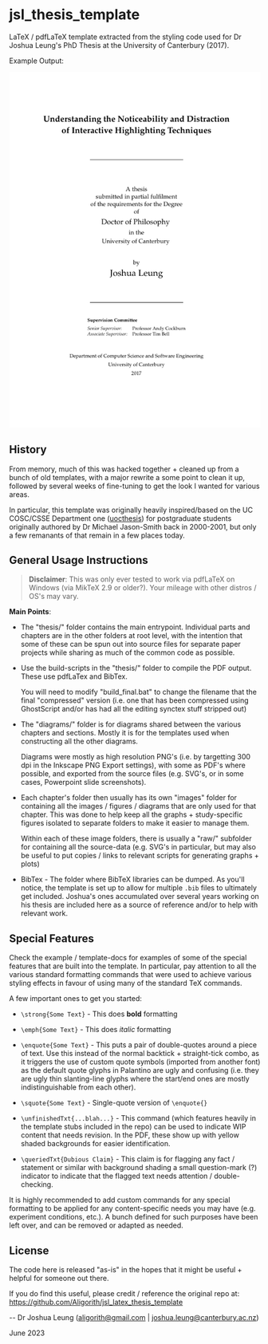 jsl_thesis_template
===================

LaTeX / pdfLaTeX template extracted from the styling code used for Dr Joshua Leung's
PhD Thesis at the University of Canterbury (2017).

Example Output:

![Example of JSL's Thesis Titlepage](diagrams/example_images/titlepage.png)


## History

From memory, much of this was hacked together + cleaned up from a bunch of old templates,
with a major rewrite a some point to clean it up, followed by several weeks of fine-tuning
to get the look I wanted for various areas.

In particular, this template was originally heavily inspired/based on the UC COSC/CSSE Department one
([uocthesis](https://www.csse.canterbury.ac.nz/students/uocthesis/index.shtml)) 
for postgraduate students originally authored by Dr Michael Jason-Smith back in 2000-2001,
but only a few remanants of that remain in a few places today.


## General Usage Instructions

> **Disclaimer**:
> This was only ever tested to work via pdfLaTeX on Windows (via MikTeX 2.9 or older?).
> Your mileage with other distros / OS's may vary.

**Main Points**:
* The "thesis/" folder contains the main entrypoint. Individual parts and
  chapters are in the other folders at root level, with the intention that
  some of these can be spun out into source files for separate paper projects
  while sharing as much of the common code as possible.

* Use the build-scripts in the "thesis/" folder to compile the PDF output.
  These use pdfLaTex and BibTex.
  
  You will need to modify "build_final.bat" to change the filename that the
  final "compressed" version (i.e. one that has been compressed using
  GhostScript and/or has had all the editing synctex stuff stripped out)
  
* The "diagrams/" folder is for diagrams shared between the various chapters
  and sections. Mostly it is for the templates used when constructing all the
  other diagrams.
  
  Diagrams were mostly as high resolution PNG's (i.e. by targetting 300 dpi 
  in the Inkscape PNG Export settings), with some as PDF's where possible,
  and exported from the source files (e.g. SVG's, or in some cases, Powerpoint
  slide screenshots).

* Each chapter's folder then usually has its own "images" folder for containing
  all the images / figures / diagrams that are only used for that chapter.
  This was done to help keep all the graphs + study-specific figures isolated
  to separate folders to make it easier to manage them.
  
  Within each of these image folders, there is usually a "raw/" subfolder for
  containing all the source-data (e.g. SVG's in particular, but may also be 
  useful to put copies / links to relevant scripts for generating graphs + plots)

* BibTex - The folder where BibTeX libraries can be dumped. As you'll notice,
  the template is set up to allow for multiple `.bib` files to ultimately get
  included. Joshua's ones accumulated over several years working on his thesis
  are included here as a source of reference and/or to help with relevant work.


## Special Features

Check the example / template-docs for examples of some of the special features that are
built into the template. In particular, pay attention to all the various standard formatting
commands that were used to achieve various styling effects in favour of using many of the
standard TeX commands.


A few important ones to get you started:
* `\strong{Some Text}` - This does **bold** formatting

* `\emph{Some Text}` - This does *italic* formatting

* `\enquote{Some Text}` - This puts a pair of double-quotes around a piece of
  text. Use this instead of the normal backtick + straight-tick combo, as it
  triggers the use of custom quote symbols (imported from another font) as the
  default quote glyphs in Palantino are ugly and confusing (i.e. they are
  ugly thin slanting-line glyphs where the start/end ones are mostly 
  indistinguishable from each other).

* `\squote{Some Text}` - Single-quote version of `\enquote{}`

* `\unfinishedTxt{...blah...}` - This command (which features heavily in the
  template stubs included in the repo) can be used to indicate WIP content
  that needs revision. In the PDF, these show up with yellow shaded backgrounds
  for easier identification.

* `\queriedTxt{Dubious Claim}` - This claim is for flagging any fact / statement
  or similar with background shading a small question-mark (?) indicator to
  indicate that the flagged text needs attention / double-checking.


It is highly recommended to add custom commands for any special formatting
to be applied for any content-specific needs you may have (e.g. experiment
conditions, etc.). A bunch defined for such purposes have been left over,
and can be removed or adapted as needed.



## License

The code here is released "as-is" in the hopes that it might be useful + helpful
for someone out there.

If you do find this useful, please credit / reference the original repo at:
https://github.com/Aligorith/jsl_latex_thesis_template


-- Dr Joshua Leung
   (aligorith@gmail.com | joshua.leung@canterbury.ac.nz)
   
   June 2023